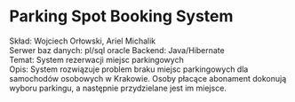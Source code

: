 # Parking Spot Booking System

Skład: Wojciech Orłowski, Ariel Michalik  
Serwer baz danych: pl/sql oracle
Backend: Java/Hibernate   
Temat: System rezerwacji miejsc parkingowych  
Opis: System rozwiązuje problem braku miejsc parkingowych dla samochodów osobowych w Krakowie. Osoby płacące abonament dokonują wyboru parkingu, a następnie przydzielane jest im miejsce.  
